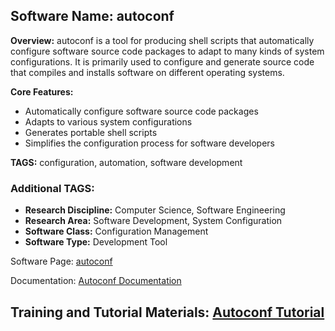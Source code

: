 ## Software Name: autoconf

**Overview:** autoconf is a tool for producing shell scripts that automatically configure software source code packages to adapt to many kinds of system configurations. It is primarily used to configure and generate source code that compiles and installs software on different operating systems.

**Core Features:**
- Automatically configure software source code packages
- Adapts to various system configurations
- Generates portable shell scripts
- Simplifies the configuration process for software developers

**TAGS:** configuration, automation, software development

### Additional TAGS:

- **Research Discipline:** Computer Science, Software Engineering
- **Research Area:** Software Development, System Configuration
- **Software Class:** Configuration Management
- **Software Type:** Development Tool

Software Page: [autoconf](https://www.gnu.org/software/autoconf/)

Documentation: [Autoconf Documentation](https://www.gnu.org/savannah-checkouts/gnu/autoconf/manual/autoconf-2.69/autoconf.html)

Training and Tutorial Materials: [Autoconf Tutorial](https://www.tutorialspoint.com/autoconf/index.htm)
--------------------------------------
